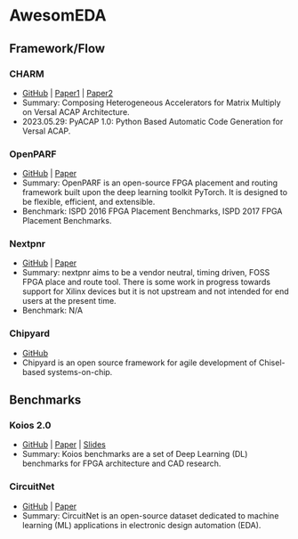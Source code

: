 # AwesomEDA

## Framework/Flow

### CHARM
- [GitHub](https://github.com/arc-research-lab/CHARM) | [Paper1](https://dl.acm.org/doi/10.1145/3543622.3573210) | [Paper2](https://arxiv.org/pdf/2305.18698.pdf)
- Summary: Composing Heterogeneous Accelerators for Matrix Multiply on Versal ACAP Architecture.
- 2023.05.29: PyACAP 1.0: Python Based Automatic Code Generation for Versal ACAP.

### OpenPARF
- [GitHub](https://github.com/PKU-IDEA/OpenPARF) | [Paper](https://arxiv.org/abs/2306.16665)
- Summary: OpenPARF is an open-source FPGA placement and routing framework built upon the deep learning toolkit PyTorch. It is designed to be flexible, efficient, and extensible.
- Benchmark: ISPD 2016 FPGA Placement Benchmarks, ISPD 2017 FPGA Placement Benchmarks.

### Nextpnr
- [GitHub](https://github.com/YosysHQ/nextpnr) | [Paper](https://arxiv.org/ftp/arxiv/papers/1903/1903.10407.pdf)
- Summary: nextpnr aims to be a vendor neutral, timing driven, FOSS FPGA place and route tool. There is some work in progress towards support for Xilinx devices but it is not upstream and not intended for end users at the present time.
- Benchmark: N/A

### Chipyard
- [GitHub](https://github.com/ucb-bar/chipyard)
- Chipyard is an open source framework for agile development of Chisel-based systems-on-chip.


## Benchmarks
### Koios 2.0
- [GitHub](https://github.com/verilog-to-routing/vtr-verilog-to-routing/tree/master/vtr_flow/benchmarks/verilog/koios) | [Paper](https://lca.ece.utexas.edu/pubs/Koios_Benchmarks_IEEE_verified.pdf) | [Slides](https://oscar-workshop.github.io/files/05_Koios_Oscar_2023.pdf)
- Summary: Koios benchmarks are a set of Deep Learning (DL) benchmarks for FPGA architecture and CAD research.

### CircuitNet
- [GitHub](https://circuitnet.github.io/) | [Paper](https://ieeexplore.ieee.org/document/10158384)
- Summary: CircuitNet is an open-source dataset dedicated to machine learning (ML) applications in electronic design automation (EDA).
